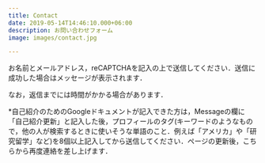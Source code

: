 ```yaml
---
title: Contact
date: 2019-05-14T14:46:10.000+06:00
description: お問い合わせフォーム
image: images/contact.jpg

---
```

お名前とメールアドレス，reCAPTCHAを記入の上で送信してください．送信に成功した場合はメッセージが表示されます．

なお，返信までには時間がかかる場合があります．

\*自己紹介のためのGoogleドキュメントが記入できた方は，Messageの欄に「自己紹介更新」と記入した後，プロフィールのタグ(キーワードのようなもので，他の人が検索するときに使いそうな単語のこと．例えば「アメリカ」や「研究留学」など)を8個以上記入してから送信してください．ページの更新後，こちらから再度連絡を差し上げます．